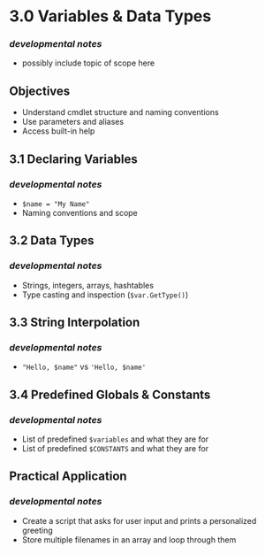 # 3.0 Variables & Data Types

### *developmental notes*

- possibly include topic of scope here

## Objectives

- Understand cmdlet structure and naming conventions
- Use parameters and aliases
- Access built-in help

## 3.1 Declaring Variables

### *developmental notes*

- `$name = "My Name"`
- Naming conventions and scope

## 3.2 Data Types

### *developmental notes*

- Strings, integers, arrays, hashtables
- Type casting and inspection (`$var.GetType()`)

## 3.3 String Interpolation

### *developmental notes*

- `"Hello, $name"` vs `'Hello, $name'`

## 3.4 Predefined Globals & Constants

### *developmental notes*

- List of predefined `$variables` and what they are for
- List of predefined `$CONSTANTS` and what they are for

## Practical Application

### *developmental notes*

- Create a script that asks for user input and prints a personalized greeting
- Store multiple filenames in an array and loop through them